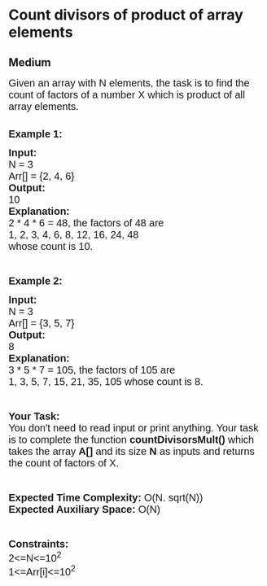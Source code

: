 # Count divisors of product of array elements
## Medium
<div class="problems_problem_content__Xm_eO"><p><span style="font-family:arial,helvetica,sans-serif"><span style="font-size:20px">Given an array with N elements, the task is to find the count of factors of a number X which is product of all array elements. </span></span><br>
&nbsp;</p>

<p><span style="font-family:arial,helvetica,sans-serif"><span style="font-size:20px"><strong>Example 1:</strong></span></span></p>

<pre><span style="font-family:arial,helvetica,sans-serif"><span style="font-size:20px"><strong>Input:</strong>
N = 3
Arr[] = {2, 4, 6}
<strong>Output:</strong>
10
<strong>Explanation:</strong>
2 * 4 * 6 = 48, the factors of 48 are 
1, 2, 3, 4, 6, 8, 12, 16, 24, 48
whose count is 10.</span></span></pre>

<p>&nbsp;</p>

<p><span style="font-family:arial,helvetica,sans-serif"><span style="font-size:20px"><strong>Example 2:</strong></span></span></p>

<pre><span style="font-family:arial,helvetica,sans-serif"><span style="font-size:20px"><strong>Input:</strong>
N = 3
Arr[] = {3, 5, 7}
<strong>Output:</strong>
8
<strong>Explanation:</strong>
3 * 5 * 7 = 105, the factors of 105 are 
1, 3, 5, 7, 15, 21, 35, 105 whose count is 8.</span></span></pre>

<p>&nbsp;</p>

<p><span style="font-family:arial,helvetica,sans-serif"><span style="font-size:20px"><strong>Your Task:&nbsp;&nbsp;</strong><br>
You don't need to read input or print anything. Your task is to complete the function&nbsp;<strong>countDivisorsMult()</strong>&nbsp;which takes the array <strong>A[]</strong> and its size <strong>N</strong><strong> </strong>as inputs and returns the count of factors of X.</span></span></p>

<p>&nbsp;</p>

<p><span style="font-family:arial,helvetica,sans-serif"><span style="font-size:20px"><strong>Expected Time Complexity:</strong> O(N. sqrt(N))<br>
<strong>Expected Auxiliary Space:</strong> O(N)</span></span></p>

<p>&nbsp;</p>

<p><span style="font-family:arial,helvetica,sans-serif"><span style="font-size:20px"><strong>Constraints:</strong><br>
2&lt;=N&lt;=10<sup>2</sup><br>
1&lt;=Arr[i]&lt;=10<sup>2</sup></span></span></p>
</div>